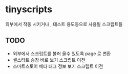 # tinyscripts
외부에서 작동 시키거나 , 테스트 용도등으로 사용될 스크립트들
## TODO
* 외부에서 스크립트를 불러 올수 있도록  page 로 변환
* 셀스타트 송장 바로 보기 스크립트 이전
* 스마트스토어 메타 태그 정보 보기 스크립트 이전
